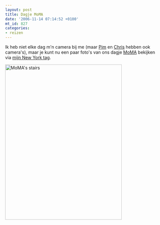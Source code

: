 ```yaml
---
layout: post
title: Dagje MoMA
date: '2006-11-14 07:14:52 +0100'
mt_id: 827
categories:
- reizen
---
```

Ik heb niet elke dag m'n camera bij me (maar <a href="http://www.flickr.com/photos/prupert/tags/newyork/">Pim</a> en <a href="http://www.flickr.com/photos/chriseidhof/tags/newyork/">Chris</a> hebben ook camera's), maar je kunt nu een paar foto's van ons dagje <a href="http://www.moma.org/">MoMA</a> bekijken via <a href="http://www.flickr.com/photos/breun/tags/newyork/">mijn New York tag</a>.

<a href="http://www.flickr.com/photos/breun/297069793/" title="Photo Sharing"><img src="http://static.flickr.com/114/297069793_79d176cc1f.jpg" width="375" height="500" alt="MoMA's stairs" /></a>
